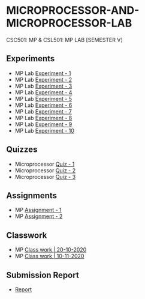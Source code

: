 # MICROPROCESSOR-AND-MICROPROCESSOR-LAB
 CSC501: MP & CSL501: MP LAB [SEMESTER V]

## Experiments

  - MP Lab [Experiment - 1](https://github.com/Amey-Thakur/MICROPROCESSOR-LAB/blob/main/Experiments/Amey_B-50_MP_Experiment-1.pdf)
  - MP Lab [Experiment - 2](https://github.com/Amey-Thakur/MICROPROCESSOR-LAB/blob/main/Experiments/Amey_B-50_MP_Experiment-2.pdf)
  - MP Lab [Experiment - 3](https://github.com/Amey-Thakur/MICROPROCESSOR-LAB/blob/main/Experiments/Amey_B-50_MP_Experiment-3.pdf)
  - MP Lab [Experiment - 4](https://github.com/Amey-Thakur/MICROPROCESSOR-LAB/blob/main/Experiments/Amey_B-50_MP_Experiment-4.pdf)
  - MP Lab [Experiment - 5](https://github.com/Amey-Thakur/MICROPROCESSOR-LAB/blob/main/Experiments/Amey_B-50_MP_Experiment-5.pdf)
  - MP Lab [Experiment - 6](https://github.com/Amey-Thakur/MICROPROCESSOR-LAB/blob/main/Experiments/Amey_B-50_MP_Experiment-6.pdf)
  - MP Lab [Experiment - 7](https://github.com/Amey-Thakur/MICROPROCESSOR-LAB/blob/main/Experiments/Amey_B-50_MP_Experiment-7.pdf)
  - MP Lab [Experiment - 8](https://github.com/Amey-Thakur/MICROPROCESSOR-LAB/blob/main/Experiments/Amey_B-50_MP_Experiment-8.pdf)
  - MP Lab [Experiment - 9](https://github.com/Amey-Thakur/MICROPROCESSOR-LAB/blob/main/Experiments/Amey_B-50_MP_Experiment-9.pdf)
  - MP Lab [Experiment - 10](https://github.com/Amey-Thakur/MICROPROCESSOR-LAB/blob/main/Experiments/Amey_B-50_MP_Experiment-10.pdf)

## Quizzes

  - Microprocessor [Quiz - 1](https://github.com/Amey-Thakur/MICROPROCESSOR-LAB/blob/main/Quizzes/Quiz%20Microprocessor%20-%201.pdf)
  - Microprocessor [Quiz - 2](https://github.com/Amey-Thakur/MICROPROCESSOR-LAB/blob/main/Quizzes/Quiz%20Microprocessor%20-%202.pdf)
  - Microprocessor [Quiz - 3](https://github.com/Amey-Thakur/MICROPROCESSOR-LAB/blob/main/Quizzes/Quiz%20Microprocessor%20-%203.pdf)

## Assignments

  - MP [Assignment - 1](https://github.com/Amey-Thakur/MICROPROCESSOR-LAB/blob/main/Assignments/Amey_B-50_MP_Assignment-1.pdf)
  - MP [Assignment - 2](https://github.com/Amey-Thakur/MICROPROCESSOR-LAB/blob/main/Assignments/Amey_B-50_MP_Assignment-2.pdf)

## Classwork

  - MP [Class work | 20-10-2020](https://github.com/Amey-Thakur/MICROPROCESSOR-LAB/blob/main/Classwork/Amey_B-50_MP_Lab_Classwork%20-%201.pdf)
  - MP [Class work | 10-11-2020](https://github.com/Amey-Thakur/MICROPROCESSOR-LAB/blob/main/Classwork/Amey_B-50_MP_Lab_Classwork%20-%202.pdf)

## Submission Report

  - [Report](https://github.com/Amey-Thakur/MICROPROCESSOR-LAB/blob/main/Submission%20Report/Amey_B-50_MP_Submission_Report.pdf)

